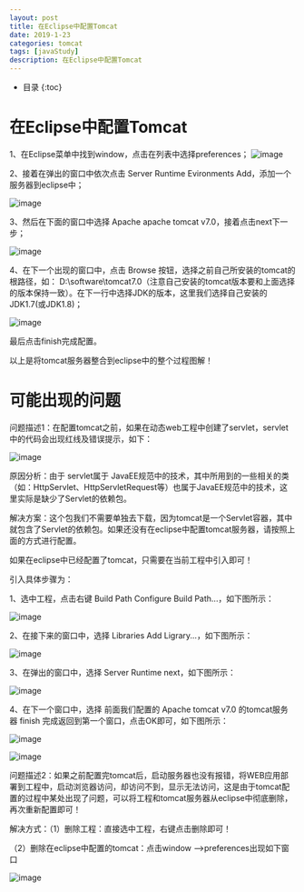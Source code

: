 ```yaml
---
layout: post
title: 在Eclipse中配置Tomcat
date: 2019-1-23
categories: tomcat
tags: [javaStudy]
description: 在Eclipse中配置Tomcat
---
```


* 目录
{:toc}


在Eclipse中配置Tomcat
=====================

1、在Eclipse菜单中找到window，点击在列表中选择preferences；
![image](https://github.com/leemin01/leemin01.Github.io/blob/master/img/eclipse-tomcat.files/image001.jpg?raw=true)

2、接着在弹出的窗口中依次点击 Server Runtime Evironments
Add，添加一个服务器到eclipse中；

![image](https://github.com/leemin01/leemin01.Github.io/blob/master/img/eclipse-tomcat.files/image002.jpg?raw=true)

3、然后在下面的窗口中选择 Apache apache tomcat
v7.0，接着点击next下一步；

![image](https://github.com/leemin01/leemin01.Github.io/blob/master/img/eclipse-tomcat.files/image003.jpg?raw=true)

4、在下一个出现的窗口中，点击 Browse
按钮，选择之前自己所安装的tomcat的根路径，如：
D:\\software\\tomcat7.0（注意自己安装的tomcat版本要和上面选择的版本保持一致）。在下一行中选择JDK的版本，这里我们选择自己安装的
JDK1.7(或JDK1.8)；

![image](https://github.com/leemin01/leemin01.Github.io/blob/master/img/eclipse-tomcat.files/image004.jpg?raw=true)

最后点击finish完成配置。

以上是将tomcat服务器整合到eclipse中的整个过程图解！

可能出现的问题
==============

问题描述1：在配置tomcat之前，如果在动态web工程中创建了servlet，servlet中的代码会出现红线及错误提示，如下：

![image](https://github.com/leemin01/leemin01.Github.io/blob/master/img/eclipse-tomcat.files/image005.jpg?raw=true)

原因分析：由于 servlet属于
JavaEE规范中的技术，其中所用到的一些相关的类（如：HttpServlet、HttpServletRequest等）也属于JavaEE规范中的技术，这里实际是缺少了Servlet的依赖包。

解决方案：这个包我们不需要单独去下载，因为tomcat是一个Servlet容器，其中就包含了Servlet的依赖包。如果还没有在eclipse中配置tomcat服务器，请按照上面的方式进行配置。

如果在eclipse中已经配置了tomcat，只需要在当前工程中引入即可！

引入具体步骤为：

1、选中工程，点击右键 Build Path Configure Build Path...，如下图所示：

![image](https://github.com/leemin01/leemin01.Github.io/blob/master/img/eclipse-tomcat.files/image006.jpg?raw=true)

2、在接下来的窗口中，选择 Libraries Add Ligrary...，如下图所示：

![image](https://github.com/leemin01/leemin01.Github.io/blob/master/img/eclipse-tomcat.files/image007.jpg?raw=true)

3、在弹出的窗口中，选择 Server Runtime next，如下图所示：

![image](https://github.com/leemin01/leemin01.Github.io/blob/master/img/eclipse-tomcat.files/image008.jpg?raw=true)

4、在下一个窗口中，选择 前面我们配置的 Apache tomcat v7.0 的tomcat服务器
finish 完成返回到第一个窗口，点击OK即可，如下图所示：

![image](https://github.com/leemin01/leemin01.Github.io/blob/master/img/eclipse-tomcat.files/image009.jpg?raw=true)

![image](https://github.com/leemin01/leemin01.Github.io/blob/master/img/eclipse-tomcat.files/image010.jpg?raw=true)

问题描述2：如果之前配置完tomcat后，启动服务器也没有报错，将WEB应用部署到工程中，启动浏览器访问，却访问不到，显示无法访问，这是由于tomcat配置的过程中某处出现了问题，可以将工程和tomcat服务器从eclipse中彻底删除，再次重新配置即可！

解决方式：（1）删除工程：直接选中工程，右键点击删除即可！

（2）删除在eclipse中配置的tomcat：点击window
-->preferences出现如下窗口

![image](https://github.com/leemin01/leemin01.Github.io/blob/master/img/eclipse-tomcat.files/image011.jpg?raw=true)
